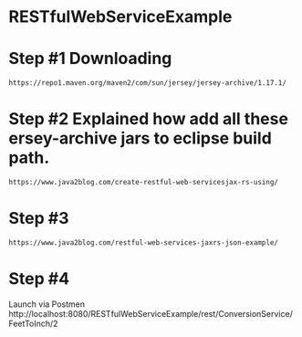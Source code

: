 # RESTfulWebServiceExample
# Step #1 Downloading
	https://repo1.maven.org/maven2/com/sun/jersey/jersey-archive/1.17.1/
# Step #2 Explained how add all these ersey-archive jars to eclipse build path.
	https://www.java2blog.com/create-restful-web-servicesjax-rs-using/
# Step #3 
	https://www.java2blog.com/restful-web-services-jaxrs-json-example/
# Step #4
Launch via Postmen http://localhost:8080/RESTfulWebServiceExample/rest/ConversionService/FeetToInch/2